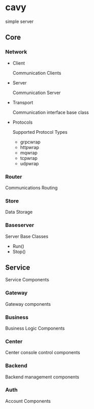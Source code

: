 # cavy

simple server


## Core

### Network

- Client

  Communication Clients
  

- Server

  Communication Server
  

- Transport

  Communication interface base class
  

- Protocols

  Supported Protocol Types
  

	- grpcwrap
	- httpwrap
	- mqwrap
	- tcpwrap
	- udpwrap

### Router

Communications Routing



### Store

Data Storage


### Baseserver

Server Base Classes


- Run()
- Stop()

## Service

Service Components


### Gateway

Gateway components


### Business

Business Logic Components


### Center

Center console control components


### Backend

Backend management components


### Auth

Account Components


